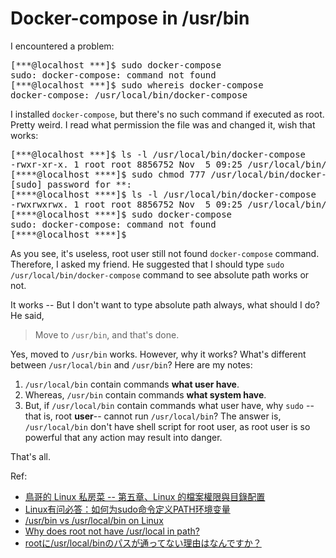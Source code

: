 # Docker-compose in /usr/bin

I encountered a problem:

<pre>
[***@localhost ***]$ sudo docker-compose
sudo: docker-compose: command not found
[***@localhost ***]$ sudo whereis docker-compose
docker-compose: /usr/local/bin/docker-compose
</pre>

I installed `docker-compose`, but there's no such command if executed as root. Pretty weird. I read what permission the file was and changed it, wish that works:

<pre>
[***@localhost ***]$ ls -l /usr/local/bin/docker-compose
-rwxr-xr-x. 1 root root 8856752 Nov  5 09:25 /usr/local/bin/docker-compose
[****@localhost ****]$ sudo chmod 777 /usr/local/bin/docker-compose
[sudo] password for **:
[****@localhost ****]$ ls -l /usr/local/bin/docker-compose         
-rwxrwxrwx. 1 root root 8856752 Nov  5 09:25 /usr/local/bin/docker-compose
[****@localhost ****]$ sudo docker-compose
sudo: docker-compose: command not found
[****@localhost ****]$
</pre>

As you see, it's useless, root user still not found `docker-compose` command. Therefore, I asked my friend. He suggested that I should type `sudo /usr/local/bin/docker-compose` command to see absolute path works or not.

It works -- But I don't want to type absolute path always, what should I do? He said,

> Move to `/usr/bin`, and that's done.

<p>Yes, moved to <code>/usr/bin</code> works. However, why it works? What's different between <code>/usr/local/bin</code> and <code>/usr/bin</code>? Here are my notes:</p>

<ol>
    <li>
<code>/usr/local/bin</code> contain commands <strong>what user have</strong>.</li>
    <li>Whereas, <code>/usr/bin</code> contain commands <strong>what system have</strong>.</li>
    <li>But, if <code>/usr/local/bin</code> contain commands what user have, why <code>sudo</code> -- that is, root <strong>user</strong>-- cannot run <code>/usr/local/bin</code>? The answer is, <code>/usr/local/bin</code> don't have shell script for root user, as root user is so powerful that any action may result into danger.</li>
</ol>

That's all.

Ref:

<ul>
    <li><a href="http://linux.vbird.org/linux_basic/0210filepermission.php">鳥哥的 Linux 私房菜 -- 第五章、Linux 的檔案權限與目錄配置</a></li>
    <li><a href="https://linux.cn/article-3737-1.html">Linux有问必答：如何为sudo命令定义PATH环境变量</a></li>
    <li><a href="https://unix.stackexchange.com/questions/8656/usr-bin-vs-usr-local-bin-on-linux">/usr/bin vs /usr/local/bin on Linux</a></li>
    <li><a href="https://unix.stackexchange.com/questions/115129/why-does-root-not-have-usr-local-in-path">
Why does root not have /usr/local in path?</a></li>
    <li><a href="https://ja.stackoverflow.com/questions/30665/root%E3%81%AB-usr-local-bin%E3%81%AE%E3%83%91%E3%82%B9%E3%81%8C%E9%80%9A%E3%81%A3%E3%81%A6%E3%81%AA%E3%81%84%E7%90%86%E7%94%B1%E3%81%AF%E3%81%AA%E3%82%93%E3%81%A7%E3%81%99%E3%81%8B">rootに/usr/local/binのパスが通ってない理由はなんですか？</a></li>
</ul>